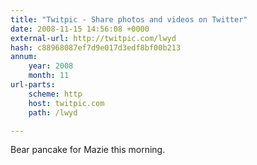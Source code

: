 ```yaml
---
title: "Twitpic - Share photos and videos on Twitter"
date: 2008-11-15 14:56:08 +0000
external-url: http://twitpic.com/lwyd
hash: c88968087ef7d9e017d3edf8bf00b213
annum:
    year: 2008
    month: 11
url-parts:
    scheme: http
    host: twitpic.com
    path: /lwyd

---
```


Bear pancake for Mazie this morning. 
